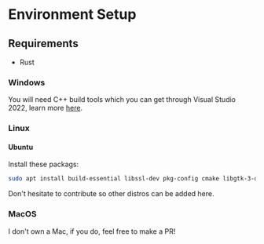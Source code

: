 # Environment Setup

## Requirements
- Rust

### Windows

You will need C++ build tools which you can get through Visual Studio 2022, learn more [here](https://learn.microsoft.com/en-us/windows/dev-environment/rust/setup#install-visual-studio-recommended-or-the-microsoft-c-build-tools).

### Linux

#### Ubuntu

Install these packags:
```sh
sudo apt install build-essential libssl-dev pkg-config cmake libgtk-3-dev libclang-dev
```

Don't hesitate to contribute so other distros can be added here.

### MacOS

I don't own a Mac, if you do, feel free to make a PR! 
